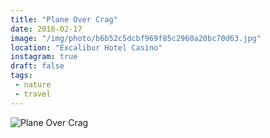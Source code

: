 ```yaml
---
title: "Plane Over Crag"
date: 2016-02-17
image: "/img/photo/b6b52c5dcbf969f85c2960a20bc70d63.jpg"
location: "Excalibur Hotel Casino"
instagram: true
draft: false
tags:
 - nature
 - travel
---
```


![Plane Over Crag](/img/photo/b6b52c5dcbf969f85c2960a20bc70d63.jpg)
